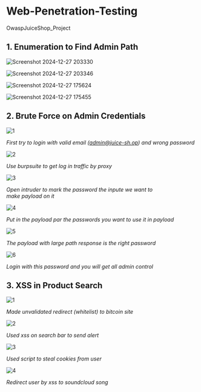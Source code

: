 # Web-Penetration-Testing
OwaspJuiceShop_Project




## 1. Enumeration to Find Admin Path

![Screenshot 2024-12-27 203330](https://github.com/user-attachments/assets/a89661fd-a4fd-4305-b488-a2169c95bd55)





![Screenshot 2024-12-27 203346](https://github.com/user-attachments/assets/3869c20c-3206-4043-9f6a-3544ed10103d)





![Screenshot 2024-12-27 175624](https://github.com/user-attachments/assets/299e9b0e-3b01-4bc8-968a-625709c9f870)





![Screenshot 2024-12-27 175455](https://github.com/user-attachments/assets/0f3c01d7-4295-40ef-a3b4-d759935282ea)





## 2. Brute Force on Admin Credentials

![1](https://github.com/user-attachments/assets/972a378b-62d2-41ea-ad86-154b704871c9)


*First try to login with valid email (admin@juice-sh.op) and wrong password*


![2](https://github.com/user-attachments/assets/54847e6e-64e9-4b83-b506-449ce2dd29e2)


*Use burpsuite  to get log in traffic by proxy*


![3](https://github.com/user-attachments/assets/b38e909f-3539-4831-9daa-e5504818f409)


*Open intruder to mark the password the inpute we want to make payload on it*


![4](https://github.com/user-attachments/assets/3b738d2e-255e-403e-8606-a377fc00c52d)


*Put in the payload par the passwords you want to use it in payload*


![5](https://github.com/user-attachments/assets/989f567f-c1bd-49dc-b110-b38b917d1acd)


*The payload with large path response is the right password*


![6](https://github.com/user-attachments/assets/c67d7e96-dc57-467b-ae65-2ca642e27365)


*Login with this password and you will get all admin control*


## 3. XSS in Product Search

![1](https://github.com/user-attachments/assets/68392522-d557-49ee-8779-dc79a43c3c04)


*Made unvalidated redirect (whitelist) to bitcoin site*


![2](https://github.com/user-attachments/assets/1e43a935-a905-4565-bc57-be5d3e45a35e)


*Used xss on search bar to send alert*


![3](https://github.com/user-attachments/assets/9f9f7508-3d8d-441b-80ea-99f8ea1d0610)


*Used script to steal cookies from user*


![4](https://github.com/user-attachments/assets/47561287-c7e4-4280-9030-d635cceefc08)


*Redirect user by xss to soundcloud song*

